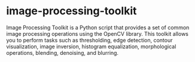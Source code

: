 # image-processing-toolkit
Image Processing Toolkit is a Python script that provides a set of common image processing operations using the OpenCV library. This toolkit allows you to perform tasks such as thresholding, edge detection, contour visualization, image inversion, histogram equalization, morphological operations, blending, denoising, and blurring.
